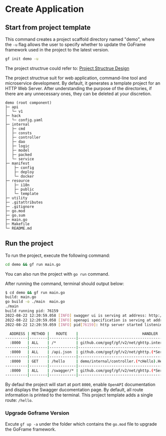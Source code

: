 # Create Application

## Start from project template

This command creates a project scaffold directory named "demo", where the `-u` flag allows the user to specify whether to update the GoFrame framework used in the project to the latest version.

```bash
gf init demo -u
```

The project structrue could refer to: [Project Structrue Design](https://github.com/gogf/gf/tree/master/docs/quick-start)

The project structrue suit for web application, command-line tool and microservice development. By default, it generates a template project for an HTTP Web Server. After understanding the purpose of the directories, if there are any unnecessary ones, they can be deleted at your discretion.

```text
demo (root component)
├─ api
│  └─ v1
├─ hack
│  └─ config.yaml
├─ internal
│  ├─ cmd
│  ├─ consts
│  ├─ controller
│  ├─ dao
│  ├─ logic
│  ├─ model
│  ├─ packed
│  └─ service
├─ manifest
│   ├─ config
│   ├─ deploy
│   └─ docker
├─ resource
│   ├─ i18n
│   ├─ public
│   └─ template
├─ utility
├─ .gitattributes
├─ .gitignore
├─ go.mod
├─ go.sum
├─ main.go
├─ Makefile
└─ README.md
```

## Run the project

To run the project, execute the following command:

```bash
cd demo && gf run main.go
```

You can also run the project with `go run` command.

After running the command, terminal should output below:

```bash
$ cd demo && gf run main.go
build: main.go
go build -o ./main  main.go
./main
build running pid: 76159
2022-08-22 12:20:59.058 [INFO] swagger ui is serving at address: http://127.0.0.1:8000/swagger/
2022-08-22 12:20:59.058 [INFO] openapi specification is serving at address: http://127.0.0.1:8000/api.json
2022-08-22 12:20:59.059 [INFO] pid[76159]: http server started listening on [:8000]

  ADDRESS | METHOD |   ROUTE    |                             HANDLER                             |           MIDDLEWARE
----------|--------|------------|-----------------------------------------------------------------|----------------------------------
  :8000   | ALL    | /*         | github.com/gogf/gf/v2/net/ghttp.internalMiddlewareServerTracing | GLOBAL MIDDLEWARE
----------|--------|------------|-----------------------------------------------------------------|----------------------------------
  :8000   | ALL    | /api.json  | github.com/gogf/gf/v2/net/ghttp.(*Server).openapiSpec           |
----------|--------|------------|-----------------------------------------------------------------|----------------------------------
  :8000   | GET    | /hello     | demo/internal/controller.(*cHello).Hello                        | ghttp.MiddlewareHandlerResponse
----------|--------|------------|-----------------------------------------------------------------|----------------------------------
  :8000   | ALL    | /swagger/* | github.com/gogf/gf/v2/net/ghttp.(*Server).swaggerUI             | HOOK_BEFORE_SERVE
----------|--------|------------|-----------------------------------------------------------------|----------------------------------
```

By defaul the project will start at port `8000`, enable `OpenAPI` documentation and displays the Swagger ducomentation page. By default, all route information is printed to the terminal. This project template adds a single route: `/hello`.

### Upgrade Goframe Version

Excute `gf up -a` under the folder which contains the `go.mod` file to upgrade the GoFrame framework.
